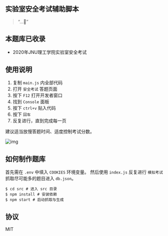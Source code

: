 ## 实验室安全考试辅助脚本

> “…🤔”

## 本题库已收录

- 2020年JNU理工学院实验室安全考试

## 使用说明

1. 复制 `main.js` 内全部代码
2. 打开 `安全考试` 答题页面
3. 按下 `F12` 打开开发者窗口
4. 找到 `Console` 面板
5. 按下 `ctrl+v` 贴入代码
6. 按下 `回车`
7. 反复进行，直到完成每一页

建议适当放慢答题时间、适度控制考试分数。

![img](img.png)

## 如何制作题库

首先需在 `.env` 中填入 `COOKIES` 环境变量。
然后使用 `index.js` 反复进行 `模拟考试` 抓取尽可能多的题目进入 `db.json`。

```shell
$ cd src # 进入 src 目录
$ npm install # 安装依赖
$ npm start # 启动抓取与生成
```

## 协议

MIT